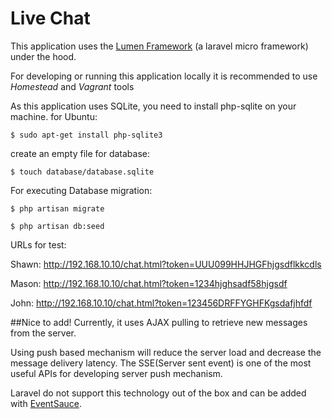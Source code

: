 # Live Chat

This application uses the [Lumen Framework](https://lumen.laravel.com/docs) (a laravel micro framework) under the hood.

For developing or running this application locally it is recommended to use *Homestead* and *Vagrant* tools 

As this application uses SQLite, you need to install php-sqlite on your machine.
for Ubuntu:

`$ sudo apt-get install php-sqlite3`

create an empty file for database:

`$ touch database/database.sqlite`
 
  
For executing Database migration:

`$ php artisan migrate`

`$ php artisan db:seed`

URLs for test:

Shawn: http://192.168.10.10/chat.html?token=UUU099HHJHGFhjgsdflkkcdls

Mason: http://192.168.10.10/chat.html?token=1234hjghsadf58hjgsdf

John: http://192.168.10.10/chat.html?token=123456DRFFYGHFKgsdafjhfdf

##Nice to add!
Currently, it uses AJAX pulling to retrieve new messages from the server.
 
Using push based mechanism will reduce the server load and decrease the message delivery latency.
The SSE(Server sent event) is one of the most useful APIs for developing server push mechanism.

Laravel do not support this technology out of the box and can be added with [EventSauce](https://eventsauce.io/).
